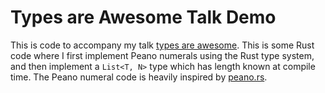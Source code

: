 # Types are Awesome Talk Demo

This is code to accompany my talk
[types are awesome](https://hackmd.io/@JlKICFvcQ1OvSlcQCj-4Aw/types-are-awesome#/).
This is some Rust code where I first implement Peano numerals using the Rust
type system, and then implement a `List<T, N>` type which has length known at
compile time. The Peano numeral code is heavily inspired by
[peano.rs](https://github.com/paholg/peano).
